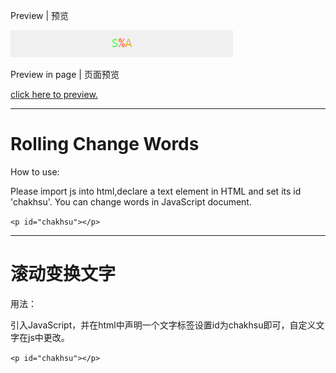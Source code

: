 Preview | 预览

![pic](preview.gif)

Preview in page | 页面预览

[click here to preview.](https://sirice19.github.io/rolling-change-words/)

---

# Rolling Change Words

How to use:

Please import js into html,declare a text element in HTML and set its id 'chakhsu'. You can change words in JavaScript document.

`<p id="chakhsu"></p>`

---

# 滚动变换文字

用法：

引入JavaScript，并在html中声明一个文字标签设置id为chakhsu即可，自定义文字在js中更改。

`<p id="chakhsu"></p>`
